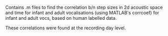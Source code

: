 Contains .m files to find the correlation b/n step sizes in 2d acoustic space and time for infant and adult vocalisations 
(using MATLAB's corrcoef) for infant and adult vocs, based on human labelled data.

These correlations were found at the recording day level.
